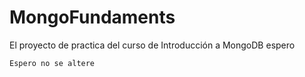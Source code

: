 # MongoFundaments
El proyecto de practica del curso de Introducción a MongoDB espero 
```
Espero no se altere
```
